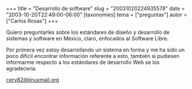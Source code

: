 +++
title = "Desarrollo de software"
slug = "20031020224935578"
date = "2003-10-20T22:49:00-06:00"
[taxonomies]
tema = ["preguntas"]
autor = ["Carlos Rosas"]
+++

Quiero preguntarles sobre los estándares de diseño y desarrollo de
sistemas y software en México, claro, enfocados al Software Libre.

Por primera vez estoy desarrollando un sistema en forma y me ha sido un
poco díficil encontrar información referente a esto, también si pudiesen
informarme respecto a los estándares de desarrollo Web se los
agradecería.

cerv82@linuxmail.org

